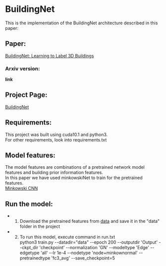 # BuildingNet

This is the implementation of the BuildingNet architecture described in this paper:

## Paper:
[BuildingNet: Learning to Label 3D Buildings](https://drive.google.com/file/d/1aD5AIkx58k7EyK8Utg8vKv2Y_UMZ--pv/view)

### Arxiv version:
**link**

## Project Page:
[BuildingNet](https://buildingnet.org/)

## Requirements:
This project was built using cuda10.1 and python3. <br/>
For other requirements, look into requirements.txt

## Model features:
The model features are combinations of a pretrained network model features and building prior information features. <br/>
In this paper we have used minkowskiNet to train for the pretrained features. <br/>
[Minkowski CNN](https://arxiv.org/abs/1904.08755)

## Run the model:

* 1. Download the pretrained features from [data](https://drive.google.com/drive/folders/1ixOFib3WjHBEKGQXIWHEcodR9qawNHvu?usp=sharing) and save it in the "data" folder in the project

* 2. To run this model, execute command in run.txt <br/>
python3 train.py --datadir="data" --epoch 200 --outputdir 'Output' --ckpt_dir 'checkpoint' --normalization 'GN' --modeltype 'Edge' --edgetype 'all' --lr 1e-4 --nodetype 'node+minkownormal' --pretrainedtype 'fc3_avg' --save_checkpoint=5


